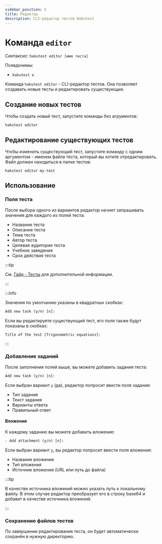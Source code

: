 ```yaml
---
sidebar_position: 5
title: Редактор
description: CLI-редактор тестов Hakutest
---
```


# Команда `editor`

Синтаксис: `hakutest editor [имя теста]`

Псевдонимы:

-   `hakutest e`

Команда `hakutest editor` - CLI-редактор тестов. Она позволяет создавать новые тесты и редактировать существующие.

## Создание новых тестов

Чтобы создать новый тест, запустите команды без агрументов:

```shell
hakutest editor
```

## Редактирование существующих тестов

Чтобы изменить существующий тест, запустите команду с одним аргументом - именем файла теста, который вы хотите отредактировать. Файл должен находиться в папке тестов:

```shell
hakutest editor my-test
```

## Использование

### Поля теста

После выбора одного из вариантов редактор начнет запрашивать значения для каждого из полей теста:

-   Название теста
-   Описание теста
-   Тема теста
-   Автор теста
-   Целевая аудитория теста
-   Учебное заведение
-   Срок действия теста

:::tip

См. [Гайд - Тесты](/docs/guide/tests) для дополнительной информации.

:::

:::info

Значения по умолчанию указаны в квадратных скобках:

```txt title='Ввод'
Add new task (y/n) [n]:
```

Если вы редактируете существующий тест, его поля также будут показаны в скобках:

```txt title='Ввод'
Title of the test [Trigonometric equations]:
```

:::

### Добавление заданий

После заполнения полей выше, вы можете добавить задания теста:

```txt title='Ввод'
Add new task (y/n) [n]:
```

Если выбран вариант `y` (да), редактор попросит ввести поля задания:

-   Тип задания
-   Текст задания
-   Варианты ответа
-   Правильный ответ

#### Вложения

К каждому заданию вы можете добавить вложение:

```txt title='Ввод'
- Add attachment (y/n) [n]:
```

Если выбран вариант `y`, вы редактор попросит ввести поля вложения:

-   Название вложения
-   Тип вложения
-   Источник вложения (URL или путь до файла)

:::tip

В качестве источника вложений можно указать путь к локальному файлу. В этом случае редактор преобразует его в строку base64 и добавит в качестве источника вложений.

:::

### Сохранение файлов тестов

По завершении редактирования теста, он будет автоматически сохранён в нужную директорию.
